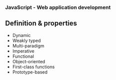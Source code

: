 ### JavaScript - Web application development

## Definition & properties
- Dynamic
- Weakly typed
- Multi-paradigm
- Imperative
- Functional
- Object-oriented
- First-class functions
- Prototype-based





